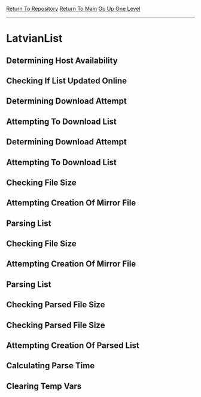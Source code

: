 [Return To Repository](https://github.com/DigitalWarrior/piholeparser/)
[Return To Main](https://github.com/DigitalWarrior/piholeparser/blob/master/RecentRunLogs/Mainlog.md)
[Go Up One Level](https://github.com/DigitalWarrior/piholeparser/blob/master/RecentRunLogs/TopLevelScripts/30-Processing-External-Blacklists.md)
____________________________________
# LatvianList
## Determining Host Availability
## Checking If List Updated Online
## Determining Download Attempt
## Attempting To Download List
## Determining Download Attempt
## Attempting To Download List
## Checking File Size
## Attempting Creation Of Mirror File
## Parsing List
## Checking File Size
## Attempting Creation Of Mirror File
## Parsing List
## Checking Parsed File Size
## Checking Parsed File Size
## Attempting Creation Of Parsed List
## Calculating Parse Time
## Clearing Temp Vars

